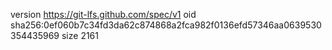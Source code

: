 version https://git-lfs.github.com/spec/v1
oid sha256:0ef060b7c34fd3da62c874868a2fca982f0136efd57346aa0639530354435969
size 2161
